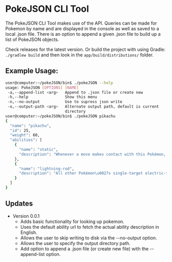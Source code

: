 # PokeJSON CLI Tool

The PokeJSON CLI Tool makes use of the [](https://pokeapi.co/) API. Queries can be made for Pokemon by name and are displayed in the console as well as saved to a local .json file. There is an option to append a given .json file to build up a list of PokeJSON objects. 

Check releases for the latest version. Or build the project with using Gradle: `./gradlew build` and then look in the `app/build/distributions/` folder.


## Example Usage:

```bash
user@computer:~/pokeJSON/bin$ ./pokeJSON --help
usage: PokeJSON [OPTIONS] [NAME]
 -a,--append-list <arg>   Append to .json file or create new
 -h,--help                Show this menu
 -n,--no-output           Use to supress json write
 -o,--output-path <arg>   Alternate output path, default is current
                          directory
user@computer:~/pokeJSON/bin$ ./pokeJSON pikachu
{
  "name": "pikachu",
  "id": 25,
  "weight": 60,
  "abilities": [
    {
      "name": "static",
      "description": "Whenever a move makes contact with this Pokémon, the move\u0027s user has a 30% chance of being paralyzed.\n\nPokémon that are immune to electric-type moves can still be paralyzed by this ability.\n\nOverworld: If the lead Pokémon has this ability, there is a 50% chance that encounters will be with an electric Pokémon, if applicable."
    },
    {
      "name": "lightning-rod",
      "description": "All other Pokémon\u0027s single-target electric-type moves are redirected to this Pokémon if it is an eligible target.  Other Pokémon\u0027s Electric moves raise this Pokémon\u0027s Special Attack one stage, negating any other effect on it, and cannot miss it.\n\nIf the move\u0027s intended target also has this ability, the move is not redirected.  When multiple Pokémon with this ability are possible targets for redirection, the move is redirected to the one with the highest Speed stat, or, in the case of a tie, to a random tied Pokémon.  follow me takes precedence over this ability.\n\nIf the Pokémon is a ground-type and thus immune to Electric moves, its immunity prevents the Special Attack boost."
    }
  ]
}

```

## Updates

- Version 0.0.1
  - Adds basic functionality for looking up pokemon.
  - Uses the default ability url to fetch the actual ability description in English.
  - Allows the user to skip writing to disk via the --no-output option.
  - Allows the user to specify the output directory path.
  - Add option to append a .json file (or create new file) with the --append-list option. 

